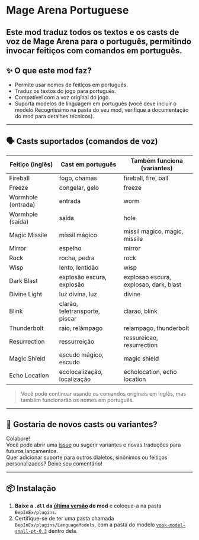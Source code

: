 # Mage Arena Portuguese

Este mod traduz todos os **textos** e os **casts de voz** de Mage Arena para o português, permitindo invocar feitiços com comandos em português.
---

## ✨ **O que este mod faz?**

- Permite usar nomes de feitiços em português.
- Traduz os textos do jogo para português.
- Compatível com a voz original do jogo.
- Suporta modelos de linguagem em português (você deve incluir o modelo Recognissimo na pasta do seu mod, verifique a documentação do mod para detalhes técnicos).

---

## 🗣️ **Casts suportados (comandos de voz)**

| Feitiço (inglês)       | Cast em português                       | Também funciona (variantes)                                     |
|------------------------|----------------------------------------|------------------------------------------------------------------|
| Fireball               | fogo, chamas                            | fireball, fire, ball                                            |
| Freeze                 | congelar, gelo                          | freeze                                                          |
| Wormhole (entrada)     | entrada                                 | worm                                                            |
| Wormhole (saída)       | saída                                   | hole                                                            |
| Magic Missile          | míssil mágico                           | missil magico, magic, missile                                   |
| Mirror                 | espelho                                 | mirror                                                          |
| Rock                   | rocha, pedra                            | rock                                                            |
| Wisp                   | lento, lentidão                         | wisp                                                            |
| Dark Blast             | explosão escura, explosão               | explosao escura, explosao, dark, blast                          |
| Divine Light           | luz divina, luz                         | divine                                                          |
| Blink                  | clarão, teletransporte, piscar          | clarao, blink                                                   |
| Thunderbolt            | raio, relâmpago                         | relampago, thunderbolt                                          |
| Resurrection           | ressurreição                            | ressureicao, resurrection                                       |
| Magic Shield           | escudo mágico, escudo                   | magic shield                                                    |
| Echo Location          | ecolocalização, localização             | echolocation, echo location                                     |

> Você pode continuar usando os comandos originais em inglês, mas também funcionarão os nomes em português.

---

## 💬 **Gostaria de novos casts ou variantes?**

Colabore!  
Você pode abrir uma [issue](https://github.com/S3B4S5C/MageArenaPortugueseVoiceMod/issues) ou sugerir variantes e novas traduções para futuros lançamentos.  
Quer adicionar suporte para outros dialetos, sinônimos ou feitiços personalizados? Deixe seu comentário!

---

## 📦 **Instalação**

1. **Baixe a `.dll` da [última versão](https://github.com/luisgbr1el/MageArenaPortugueseVoiceMod/releases) do mod** e coloque-a na pasta `BepInEx/plugins`.
2. Certifique-se de ter uma pasta chamada `BepInEx/plugins/LanguageModels`, com a pasta do modelo [`vosk-model-small-pt-0.3`](https://alphacephei.com/vosk/models/vosk-model-small-pt-0.3.zip) dentro dela.
